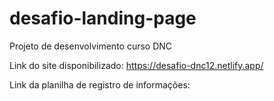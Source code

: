 # desafio-landing-page
Projeto de desenvolvimento curso DNC

Link do site disponibilizado: https://desafio-dnc12.netlify.app/

Link da planilha de registro de informações: 
